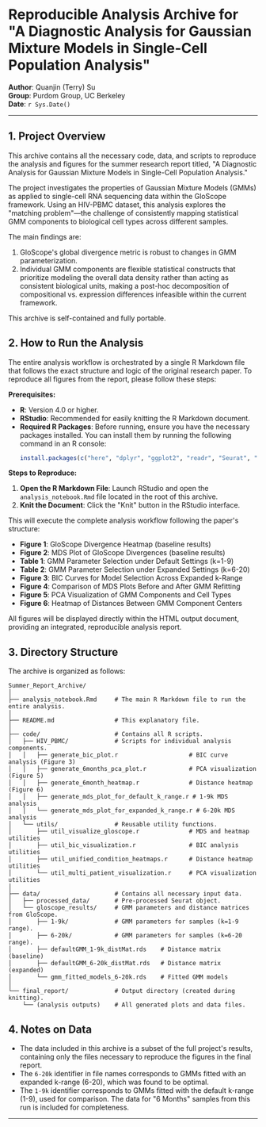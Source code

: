 # Reproducible Analysis Archive for "A Diagnostic Analysis for Gaussian Mixture Models in Single-Cell Population Analysis"

**Author**: Quanjin (Terry) Su  
**Group**: Purdom Group, UC Berkeley  
**Date**: `r Sys.Date()`

---

## 1. Project Overview

This archive contains all the necessary code, data, and scripts to reproduce the analysis and figures for the summer research report titled, "A Diagnostic Analysis for Gaussian Mixture Models in Single-Cell Population Analysis."

The project investigates the properties of Gaussian Mixture Models (GMMs) as applied to single-cell RNA sequencing data within the GloScope framework. Using an HIV-PBMC dataset, this analysis explores the "matching problem"—the challenge of consistently mapping statistical GMM components to biological cell types across different samples.

The main findings are:
1.  GloScope's global divergence metric is robust to changes in GMM parameterization.
2.  Individual GMM components are flexible statistical constructs that prioritize modeling the overall data density rather than acting as consistent biological units, making a post-hoc decomposition of compositional vs. expression differences infeasible within the current framework.

This archive is self-contained and fully portable.

## 2. How to Run the Analysis

The entire analysis workflow is orchestrated by a single R Markdown file that follows the exact structure and logic of the original research paper. To reproduce all figures from the report, please follow these steps:

**Prerequisites:**
*   **R**: Version 4.0 or higher.
*   **RStudio**: Recommended for easily knitting the R Markdown document.
*   **Required R Packages**: Before running, ensure you have the necessary packages installed. You can install them by running the following command in an R console:
    ```r
    install.packages(c("here", "dplyr", "ggplot2", "readr", "Seurat", "pheatmap", "RColorBrewer", "viridis", "gridExtra", "GloScope", "knitr"))
    ```

**Steps to Reproduce:**

1.  **Open the R Markdown File**: Launch RStudio and open the `analysis_notebook.Rmd` file located in the root of this archive.
2.  **Knit the Document**: Click the "Knit" button in the RStudio interface.

This will execute the complete analysis workflow following the paper's structure:
- **Figure 1**: GloScope Divergence Heatmap (baseline results)
- **Figure 2**: MDS Plot of GloScope Divergences (baseline results)  
- **Table 1**: GMM Parameter Selection under Default Settings (k=1-9)
- **Table 2**: GMM Parameter Selection under Expanded Settings (k=6-20)
- **Figure 3**: BIC Curves for Model Selection Across Expanded k-Range
- **Figure 4**: Comparison of MDS Plots Before and After GMM Refitting
- **Figure 5**: PCA Visualization of GMM Components and Cell Types
- **Figure 6**: Heatmap of Distances Between GMM Component Centers

All figures will be displayed directly within the HTML output document, providing an integrated, reproducible analysis report.

## 3. Directory Structure

The archive is organized as follows:

```
Summer_Report_Archive/
│
├── analysis_notebook.Rmd     # The main R Markdown file to run the entire analysis.
│
├── README.md                 # This explanatory file.
│
├── code/                     # Contains all R scripts.
│   ├── HIV_PBMC/             # Scripts for individual analysis components.
│   │   ├── generate_bic_plot.r                    # BIC curve analysis (Figure 3)
│   │   ├── generate_6months_pca_plot.r            # PCA visualization (Figure 5)
│   │   ├── generate_6month_heatmap.r              # Distance heatmap (Figure 6)
│   │   ├── generate_mds_plot_for_default_k_range.r # 1-9k MDS analysis
│   │   └── generate_mds_plot_for_expanded_k_range.r # 6-20k MDS analysis
│   └── utils/                # Reusable utility functions.
│       ├── util_visualize_gloscope.r              # MDS and heatmap utilities
│       ├── util_bic_visualization.r               # BIC analysis utilities
│       ├── util_unified_condition_heatmaps.r      # Distance heatmap utilities
│       └── util_multi_patient_visualization.r     # PCA visualization utilities
│
├── data/                     # Contains all necessary input data.
│   ├── processed_data/       # Pre-processed Seurat object.
│   └── gloscope_results/     # GMM parameters and distance matrices from GloScope.
│       ├── 1-9k/             # GMM parameters for samples (k=1-9 range).
│       ├── 6-20k/            # GMM parameters for samples (k=6-20 range).
│       ├── defaultGMM_1-9k_distMat.rds    # Distance matrix (baseline)
│       ├── defaultGMM_6-20k_distMat.rds   # Distance matrix (expanded)
│       └── gmm_fitted_models_6-20k.rds    # Fitted GMM models
│
└── final_report/             # Output directory (created during knitting).
    └── (analysis outputs)    # All generated plots and data files.
```

## 4. Notes on Data

*   The data included in this archive is a subset of the full project's results, containing only the files necessary to reproduce the figures in the final report.
*   The `6-20k` identifier in file names corresponds to GMMs fitted with an expanded k-range (6-20), which was found to be optimal.
*   The `1-9k` identifier corresponds to GMMs fitted with the default k-range (1-9), used for comparison. The data for "6 Months" samples from this run is included for completeness.

---
